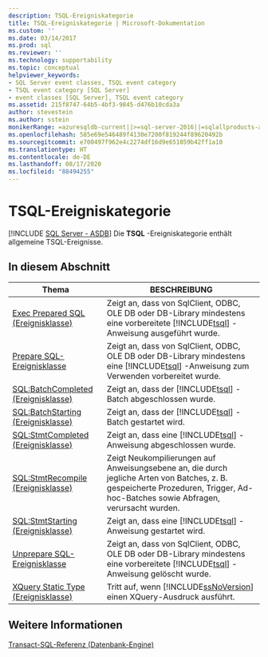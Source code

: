 ```yaml
---
description: TSQL-Ereigniskategorie
title: TSQL-Ereigniskategorie | Microsoft-Dokumentation
ms.custom: ''
ms.date: 03/14/2017
ms.prod: sql
ms.reviewer: ''
ms.technology: supportability
ms.topic: conceptual
helpviewer_keywords:
- SQL Server event classes, TSQL event category
- TSQL event category [SQL Server]
- event classes [SQL Server], TSQL event category
ms.assetid: 215f8747-64b5-4bf3-9845-d476b10cda3a
author: stevestein
ms.author: sstein
monikerRange: =azuresqldb-current||>=sql-server-2016||=sqlallproducts-allversions||>=sql-server-linux-2017||=azuresqldb-mi-current
ms.openlocfilehash: 585e69e546489f4130e7200f819244f89620492b
ms.sourcegitcommit: e700497f962e4c2274df16d9e651059b42ff1a10
ms.translationtype: HT
ms.contentlocale: de-DE
ms.lasthandoff: 08/17/2020
ms.locfileid: "88494255"
---
```

# <a name="tsql-event-category"></a>TSQL-Ereigniskategorie
[!INCLUDE [SQL Server - ASDB](../../includes/applies-to-version/sql-asdb.md)]
  Die **TSQL** -Ereigniskategorie enthält allgemeine TSQL-Ereignisse.  
  
## <a name="in-this-section"></a>In diesem Abschnitt  
  
|Thema|BESCHREIBUNG|  
|-----------|-----------------|  
|[Exec Prepared SQL (Ereignisklasse)](../../relational-databases/event-classes/exec-prepared-sql-event-class.md)|Zeigt an, dass von SqlClient, ODBC, OLE DB oder DB-Library mindestens eine vorbereitete [!INCLUDE[tsql](../../includes/tsql-md.md)] -Anweisung ausgeführt wurde.|  
|[Prepare SQL-Ereignisklasse](../../relational-databases/event-classes/prepare-sql-event-class.md)|Zeigt an, dass von SqlClient, ODBC, OLE DB oder DB-Library mindestens eine [!INCLUDE[tsql](../../includes/tsql-md.md)] -Anweisung zum Verwenden vorbereitet wurde.|  
|[SQL:BatchCompleted (Ereignisklasse)](../../relational-databases/event-classes/sql-batchcompleted-event-class.md)|Zeigt an, dass der [!INCLUDE[tsql](../../includes/tsql-md.md)] -Batch abgeschlossen wurde.|  
|[SQL:BatchStarting (Ereignisklasse)](../../relational-databases/event-classes/sql-batchstarting-event-class.md)|Zeigt an, dass der [!INCLUDE[tsql](../../includes/tsql-md.md)] -Batch gestartet wird.|  
|[SQL:StmtCompleted (Ereignisklasse)](../../relational-databases/event-classes/sql-stmtcompleted-event-class.md)|Zeigt an, dass eine [!INCLUDE[tsql](../../includes/tsql-md.md)] -Anweisung abgeschlossen wurde.|  
|[SQL:StmtRecompile (Ereignisklasse)](../../relational-databases/event-classes/sql-stmtrecompile-event-class.md)|Zeigt Neukompilierungen auf Anweisungsebene an, die durch jegliche Arten von Batches, z. B. gespeicherte Prozeduren, Trigger, Ad-hoc-Batches sowie Abfragen, verursacht wurden.|  
|[SQL:StmtStarting (Ereignisklasse)](../../relational-databases/event-classes/sql-stmtstarting-event-class.md)|Zeigt an, dass eine [!INCLUDE[tsql](../../includes/tsql-md.md)] -Anweisung gestartet wird.|  
|[Unprepare SQL-Ereignisklasse](../../relational-databases/event-classes/unprepare-sql-event-class.md)|Zeigt an, dass von SqlClient, ODBC, OLE DB oder DB-Library mindestens eine vorbereitete [!INCLUDE[tsql](../../includes/tsql-md.md)] -Anweisung gelöscht wurde.|  
|[XQuery Static Type (Ereignisklasse)](../../relational-databases/event-classes/xquery-static-type-event-class.md)|Tritt auf, wenn [!INCLUDE[ssNoVersion](../../includes/ssnoversion-md.md)] einen XQuery-Ausdruck ausführt.|  
  
## <a name="see-also"></a>Weitere Informationen  
 [Transact-SQL-Referenz &#40;Datenbank-Engine&#41;](../../t-sql/transact-sql-reference-database-engine.md)  
  
  
